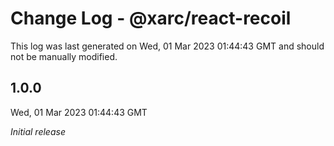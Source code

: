 # Change Log - @xarc/react-recoil

This log was last generated on Wed, 01 Mar 2023 01:44:43 GMT and should not be manually modified.

## 1.0.0
Wed, 01 Mar 2023 01:44:43 GMT

_Initial release_

